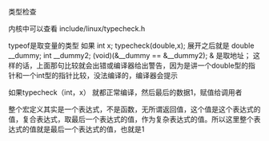 类型检查

内核中可以查看
include/linux/typecheck.h 

typeof是取变量的类型
如果 int x;
typecheck(double,x);
展开之后就是
double __dummy;
int        __dummy2; 
 (void)(&__dummy == &__dummy2); 
& 是取地址；
这样的话，上面那句比较就会出错或编译器给出警告，因为是讲一个double型的指针和一个int型的指针比较，没法编译的，编译器会提示

如果typecheck（int，x）
就都正常编译，然后最后的数据1，赋值给调用者

整个宏定义其实是一个表达式，不是函数，无所谓返回值，这个值是这个表达式的值，复合表达式，取最后一个表达式的值，作为复杂表达式的值。所以这里整个表达式的值就是最后一个表达式的值，也就是1